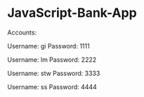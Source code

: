 # JavaScript-Bank-App

Accounts:

Username: gi
Password: 1111

Username: lm
Password: 2222

Username: stw
Password: 3333

Username: ss
Password: 4444